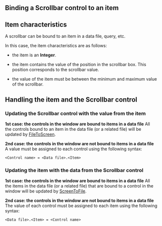
## Binding a Scrollbar control to an item
			



<a name="NOTE1"></a>
<a name="NOTE1_1"></a>


## Item characteristics
<a name="item_characteristics_ELTTEXTE000106"></a>
A scrollbar can be bound to an item in a data file, query, etc.

In this case, the item characteristics are as follows:

- the item is an **Integer**.

- the item contains the value of the position in the scrollbar box. This position corresponds to the scrollbar value.

- the value of the item must be between the minimum and maximum value of the scrollbar.




<a name="NOTE2"></a>
<a name="NOTE2_1"></a>


## Handling the item and the Scrollbar control
<a name="handling_the_item_and_the_scrollbar_control_ELTTEXTE000130"></a>


### Updating the Scrollbar control with the value from the item
<a name="updating_the_scrollbar_control_with_the_value_from_the_item_ELTPARAGRAPHE000024"></a>

**1st case: the controls in the window are bound to items in a data file**
All the controls bound to an item in the data file (or a related file) will be updated by [FileToScreen](../WDLang4/3044210.md).

**2nd case: the controls in the window are not bound to items in a data file**
A value must be assigned to each control using the following syntax:


```txt
<Control name> = <Data file>.<Item>
```

<a name="NOTE2_2"></a>


### Updating the item with the data from the Scrollbar control
<a name="updating_the_item_with_the_data_from_the_scrollbar_control_ELTPARAGRAPHE000044"></a>

**1st case: the controls in the window are bound to items in a data file**
All the items in the data file (or a related file) that are bound to a control in the window will be updated by [ScreenToFile](../WDLang4/3044146.md).

**2nd case: the controls in the window are not bound to items in a data file**
The value of each control must be assigned to each item using the following syntax:


```txt
<Data file>.<Item> = <Control name>
```



